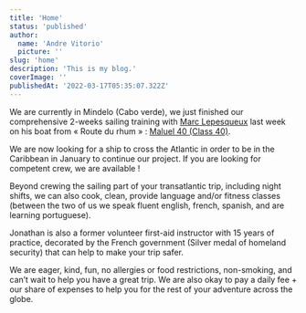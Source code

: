 ```yaml
---
title: 'Home'
status: 'published'
author:
  name: 'Andre Vitorio'
  picture: ''
slug: 'home'
description: 'This is my blog.'
coverImage: ''
publishedAt: '2022-03-17T05:35:07.322Z'
---
```


We are currently in Mindelo (Cabo verde), we just finished our comprehensive 2-weeks sailing training with [Marc Lepesqueux](https://www.routedurhum.com/en/skipper/235) last week on his boat from « Route du rhum » : [Maluel 40 (Class 40)](https://www.marinetraffic.com/en/ais/details/ships/shipid:27/mmsi:228258700/imo:0/vessel:MALUEL40_SENSAT_C40).

We are now looking for a ship to cross the Atlantic in order to be in the Caribbean in January to continue our project. If you are looking for competent crew, we are available !

Beyond crewing the sailing part of your transatlantic trip, including night shifts, we can also cook, clean, provide language and/or fitness classes (between the two of us we speak fluent english, french, spanish, and are learning portuguese).

Jonathan is also a former volunteer first-aid instructor with 15 years of practice, decorated by the French government (Silver medal of homeland security) that can help to make your trip safer.

We are eager, kind, fun, no allergies or food restrictions, non-smoking, and can’t wait to help you have a great trip. We are also okay to pay a daily fee + our share of expenses to help you for the rest of your adventure across the globe.